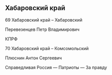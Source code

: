 ## Хабаровский край
   
   69 Хабаровский край – Хабаровский
   
   Перевезенцев Петр Владимирович
   
   КПРФ
   
   70 Хабаровский край – Комсомольский
   
   Плюснин Антон Сергеевич
   
   Справедливая Россия — Патриоты — За правду
   
